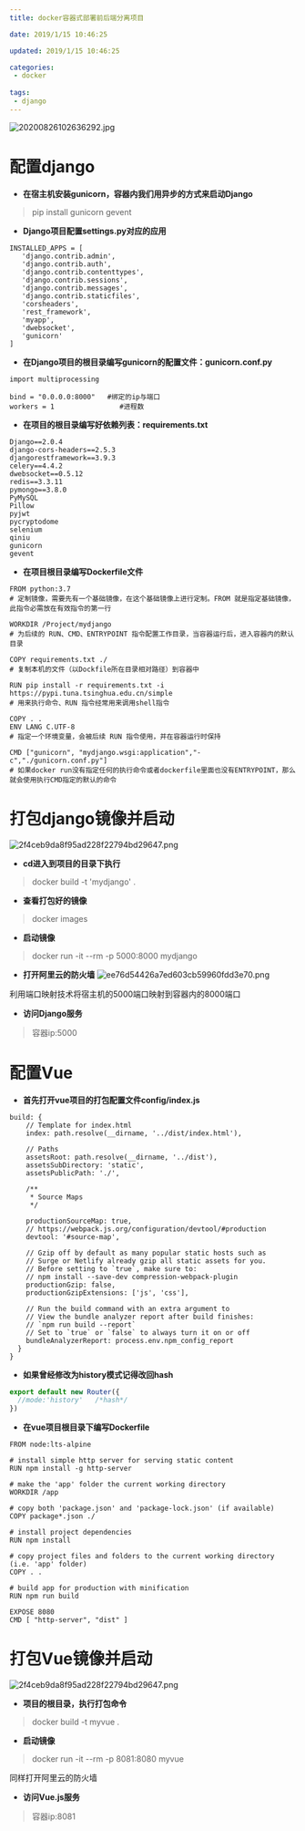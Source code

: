 ```yaml
---
title: docker容器式部署前后端分离项目

date: 2019/1/15 10:46:25

updated: 2019/1/15 10:46:25

categories:
 - docker
 
tags:
 - django
---
```

![20200826102636292.jpg](https://i.loli.net/2021/02/01/mGWJefdCR9EaIlk.jpg)

# 配置django
- **在宿主机安装gunicorn，容器内我们用异步的方式来启动Django**
>pip install gunicorn gevent


- **Django项目配置settings.py对应的应用**
 ```
INSTALLED_APPS = [
    'django.contrib.admin',
    'django.contrib.auth',
    'django.contrib.contenttypes',
    'django.contrib.sessions',
    'django.contrib.messages',
    'django.contrib.staticfiles',
    'corsheaders',
    'rest_framework',
    'myapp',
    'dwebsocket',
    'gunicorn'
]
```
- **在Django项目的根目录编写gunicorn的配置文件：gunicorn.conf.py**
```
import multiprocessing

bind = "0.0.0.0:8000"   #绑定的ip与端口
workers = 1                #进程数
```
- **在项目的根目录编写好依赖列表：requirements.txt**
```
Django==2.0.4
django-cors-headers==2.5.3
djangorestframework==3.9.3
celery==4.4.2
dwebsocket==0.5.12
redis==3.3.11
pymongo==3.8.0
PyMySQL
Pillow
pyjwt
pycryptodome
selenium
qiniu
gunicorn
gevent
```
- **在项目根目录编写Dockerfile文件**
```
FROM python:3.7
# 定制镜像，需要先有一个基础镜像，在这个基础镜像上进行定制。FROM 就是指定基础镜像，此指令必需放在有效指令的第一行

WORKDIR /Project/mydjango
# 为后续的 RUN、CMD、ENTRYPOINT 指令配置工作目录，当容器运行后，进入容器内的默认目录

COPY requirements.txt ./
# 复制本机的文件（以Dockfile所在目录相对路径）到容器中

RUN pip install -r requirements.txt -i https://pypi.tuna.tsinghua.edu.cn/simple
# 用来执行命令、RUN 指令经常用来调用shell指令

COPY . .
ENV LANG C.UTF-8
# 指定一个环境变量，会被后续 RUN 指令使用，并在容器运行时保持

CMD ["gunicorn", "mydjango.wsgi:application","-c","./gunicorn.conf.py"]
# 如果docker run没有指定任何的执行命令或者dockerfile里面也没有ENTRYPOINT，那么就会使用执行CMD指定的默认的命令
```
# 打包django镜像并启动
![2f4ceb9da8f95ad228f22794bd29647.png](https://i.loli.net/2021/03/29/RoWnUMBehKgxctJ.png)

- **cd进入到项目的目录下执行**
>docker build -t 'mydjango' .
- **查看打包好的镜像**
>docker images
- **启动镜像**
>docker run -it --rm -p 5000:8000 mydjango
- **打开阿里云的防火墙**
![ee76d54426a7ed603cb59960fdd3e70.png](https://i.loli.net/2021/03/29/GcimzSsQDKBwEX6.png)

利用端口映射技术将宿主机的5000端口映射到容器内的8000端口
- **访问Django服务**
>容器ip:5000

# 配置Vue
- **首先打开vue项目的打包配置文件config/index.js**
```
build: {
    // Template for index.html
    index: path.resolve(__dirname, '../dist/index.html'),

    // Paths
    assetsRoot: path.resolve(__dirname, '../dist'),
    assetsSubDirectory: 'static',
    assetsPublicPath: './',

    /**
     * Source Maps
     */

    productionSourceMap: true,
    // https://webpack.js.org/configuration/devtool/#production
    devtool: '#source-map',

    // Gzip off by default as many popular static hosts such as
    // Surge or Netlify already gzip all static assets for you.
    // Before setting to `true`, make sure to:
    // npm install --save-dev compression-webpack-plugin
    productionGzip: false,
    productionGzipExtensions: ['js', 'css'],

    // Run the build command with an extra argument to
    // View the bundle analyzer report after build finishes:
    // `npm run build --report`
    // Set to `true` or `false` to always turn it on or off
    bundleAnalyzerReport: process.env.npm_config_report
  }
}
```
- **如果曾经修改为history模式记得改回hash**
```js
export default new Router({
  //mode:'history'   /*hash*/
})
```
- **在vue项目根目录下编写Dockerfile**
```
FROM node:lts-alpine

# install simple http server for serving static content
RUN npm install -g http-server

# make the 'app' folder the current working directory
WORKDIR /app

# copy both 'package.json' and 'package-lock.json' (if available)
COPY package*.json ./

# install project dependencies
RUN npm install

# copy project files and folders to the current working directory (i.e. 'app' folder)
COPY . .

# build app for production with minification
RUN npm run build

EXPOSE 8080
CMD [ "http-server", "dist" ]
```
# 打包Vue镜像并启动
![2f4ceb9da8f95ad228f22794bd29647.png](https://i.loli.net/2021/03/29/RoWnUMBehKgxctJ.png)
- **项目的根目录，执行打包命令**
>docker build -t myvue .
- **启动镜像**
>docker run -it --rm -p 8081:8080 myvue

同样打开阿里云的防火墙
- **访问Vue.js服务**
>容器ip:8081
